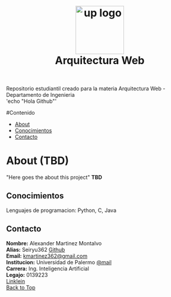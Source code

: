<h1 align="center">
  <br>
  <a href="https://www.palermo.edu"><img src="https://www.palermo.edu/images/header/logo@2x.png" alt="up logo" width="130"></a>
  <a name="Top"></a>
<br>
  Arquitectura Web 
</h1>
<br>

Repositorio estudiantil creado para la materia Arquitectura Web - Departamento de Ingenieria  
'echo "Hola Github"'

#Contenido  
- [About](#About)  
- [Conocimientos](#Conocimientos)  
- [Contacto](#Contacto)  
  
# About (TBD) 
"Here goes the about this project" **TBD**  

## Conocimientos
Lenguajes de programacion: Python, C, Java  

## Contacto
**Nombre:** Alexander Martinez Montalvo  
**Alias:** Seiryu362 [Github](https://github.com/Seiryu362)  
**Email:** [kmartinez362@gmail.com](mailto:kmartinez362@gmail.com)  
**Institucion:** Universidad de Palermo [@mail](mailto:kmarti8@palermo.edu)  
**Carrera:** Ing. Inteligencia Artificial  
**Legajo:** 0139223  
[Linklein](https://www.linkedin.com/in/alexander-martinez-montalvo-b70402256/)  
[Back to Top](#top)  
